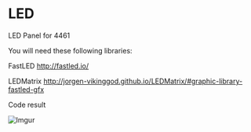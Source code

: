 # LED
LED Panel for 4461

You will need these following libraries:

FastLED http://fastled.io/

LEDMatrix http://jorgen-vikinggod.github.io/LEDMatrix/#graphic-library-fastled-gfx

Code result


![Imgur](https://i.imgur.com/xcTGXSb.jpg)
